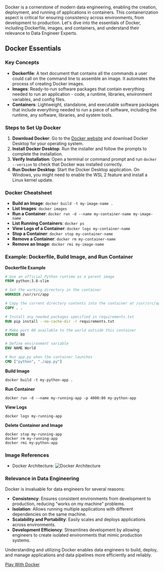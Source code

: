 Docker is a cornerstone of modern data engineering, enabling the creation, deployment, and running of applications in containers. This containerization aspect is critical for ensuring consistency across environments, from development to production. Let's dive into the essentials of Docker, including Dockerfile, images, and containers, and understand their relevance to Data Engineer Experts.

## Docker Essentials

### Key Concepts

- **Dockerfile**: A text document that contains all the commands a user could call on the command line to assemble an image. It automates the process of creating Docker images.
- **Images**: Ready-to-run software packages that contain everything needed to run an application - code, a runtime, libraries, environment variables, and config files.
- **Containers**: Lightweight, standalone, and executable software packages that include everything needed to run a piece of software, including the runtime, any software, libraries, and system tools.

### Steps to Set Up Docker

1. **Download Docker**: Go to the [Docker website](https://www.docker.com/products/docker-desktop) and download Docker Desktop for your operating system.
2. **Install Docker Desktop**: Run the installer and follow the prompts to complete the installation.
3. **Verify Installation**: Open a terminal or command prompt and run `docker --version` to check that Docker was installed correctly.
4. **Run Docker Desktop**: Start the Docker Desktop application. On Windows, you might need to enable the WSL 2 feature and install a Linux kernel update.

### Docker Cheatsheet

- **Build an Image**: `docker build -t my-image-name .`
- **List Images**: `docker images`
- **Run a Container**: `docker run -d --name my-container-name my-image-name`
- **List Running Containers**: `docker ps`
- **View Logs of a Container**: `docker logs my-container-name`
- **Stop a Container**: `docker stop my-container-name`
- **Remove a Container**: `docker rm my-container-name`
- **Remove an Image**: `docker rmi my-image-name`

### Example: Dockerfile, Build Image, and Run Container

**Dockerfile Example**

```Dockerfile
# Use an official Python runtime as a parent image
FROM python:3.8-slim

# Set the working directory in the container
WORKDIR /usr/src/app

# Copy the current directory contents into the container at /usr/src/app
COPY . .

# Install any needed packages specified in requirements.txt
RUN pip install --no-cache-dir -r requirements.txt

# Make port 80 available to the world outside this container
EXPOSE 80

# Define environment variable
ENV NAME World

# Run app.py when the container launches
CMD ["python", "./app.py"]
```

**Build Image**

```shell
docker build -t my-python-app .
```

**Run Container**

```shell
docker run -d --name my-running-app -p 4000:80 my-python-app
```

**View Logs**

```shell
docker logs my-running-app
```

**Delete Container and Image**

```shell
docker stop my-running-app
docker rm my-running-app
docker rmi my-python-app
```

### Image References

- Docker Architecture: ![Docker Architecture](https://res.cloudinary.com/practicaldev/image/fetch/s--C93o2uY6--/c_limit%2Cf_auto%2Cfl_progressive%2Cq_auto%2Cw_880/https://dev-to-uploads.s3.amazonaws.com/i/qh6appefgit5x16u8q5i.png)

### Relevance in Data Engineering

Docker is invaluable for data engineers for several reasons:

- **Consistency**: Ensures consistent environments from development to production, reducing "works on my machine" problems.
- **Isolation**: Allows running multiple applications with different dependencies on the same machine.
- **Scalability and Portability**: Easily scales and deploys applications across environments.
- **Development Efficiency**: Streamlines development by allowing engineers to create isolated environments that mimic production systems.

Understanding and utilizing Docker enables data engineers to build, deploy, and manage applications and data pipelines more efficiently and reliably.

[Play With Docker](https://github.com/user/repo/blob/branch/other_file.md)